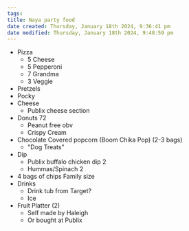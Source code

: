 ```yaml
---
tags: 
title: Naya party food
date created: Thursday, January 18th 2024, 9:36:41 pm
date modified: Thursday, January 18th 2024, 9:48:59 pm
---
```


- Pizza 
	- 5 Cheese
	- 5 Pepperoni
	- 7 Grandma
	- 3 Veggie
- Pretzels 
- Pocky
- Cheese
	- Publix cheese section
- Donuts 72
	- Peanut free obv
	- Crispy Cream
- Chocolate Covered popcorn (Boom Chika Pop) (2-3 bags)
	- "Dog Treats"
- Dip 
	- Publix buffalo chicken dip 2
	- Hummas/Spinach 2
- 4 bags of chips Family size
- Drinks
	- Drink tub from Target?
	- Ice
- Fruit Platter (2)
	- Self made by Haleigh
	- Or bought at Publix
	  